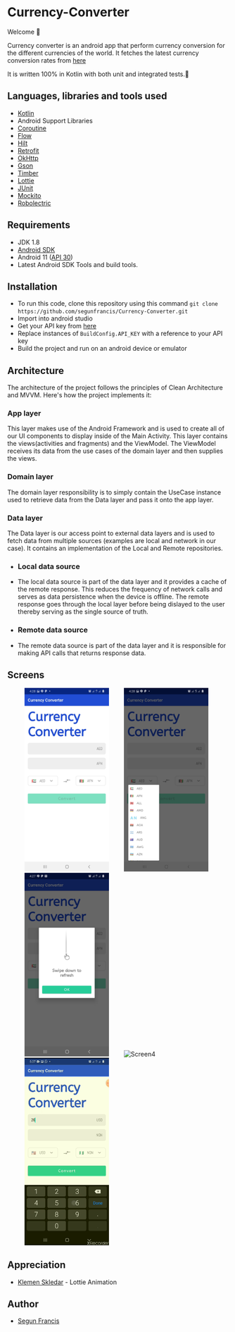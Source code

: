 # Currency-Converter

Welcome 👋 

Currency converter is an android app that perform currency conversion for the different currencies of the world. It fetches the latest currency conversion rates from [here](https://fixer.io)

It is written 100% in Kotlin with both unit and integrated tests.🙂

## Languages, libraries and tools used

* [Kotlin](https://kotlinlang.org/)
* Android Support Libraries
* [Coroutine](https://kotlinlang.org/docs/reference/coroutines-overview.html)
* [Flow](https://kotlinlang.org/docs/reference/coroutines/flow.html)
* [Hilt](https://developer.android.com/training/dependency-injection/hilt-android)
* [Retrofit](https://github.com/square/retrofit)
* [OkHttp](http://square.github.io/okhttp/)
* [Gson](https://github.com/google/gson)
* [Timber](https://github.com/JakeWharton/timber)
* [Lottie](https://github.com/airbnb/lottie-android)
* [JUnit](https://junit.org/junit4/)
* [Mockito](http://site.mockito.org/)
* [Robolectric](http://robolectric.org/)

## Requirements

* JDK 1.8
* [Android SDK](https://developer.android.com/studio/index.html)
* Android 11 ([API 30](https://developer.android.com/preview/api-overview.html))
* Latest Android SDK Tools and build tools.

## Installation

* To run this code, clone this repository using this command `git clone https://github.com/segunfrancis/Currency-Converter.git`
* Import into android studio
* Get your API key from [here](https://fixer.io)
* Replace instances of `BuildConfig.API_KEY` with a reference to your API key
* Build the project and run on an android device or emulator

## Architecture

The architecture of the project follows the principles of Clean Architecture and MVVM. Here's how the project implements it:

### App layer

This layer makes use of the Android Framework and is used to create all of our UI components to display inside of the Main Activity. This layer contains the views(activities and fragments) and the ViewModel. The ViewModel receives its data from the use cases of the domain layer and then supplies the views.

### Domain layer

The domain layer responsibility is to simply contain the UseCase instance used to retrieve data from the Data layer and pass it onto the app layer.

### Data layer

The Data layer is our access point to external data layers and is used to fetch data from multiple sources (examples are local and network in our case). It contains an implementation of the Local and Remote repositories.

 * ### Local data source

 * The local data source is part of the data layer and it provides a cache of the remote response. This reduces the frequency of network calls and serves as data persistence when the device is offline. The remote response goes through the local layer before being dislayed to the user thereby serving as the single source of truth.

 * ### Remote data source
 
 * The remote data source is part of the data layer and it is responsible for making API calls that returns response data.
 
 ## Screens

<ul>
  <img src="https://github.com/segunfrancis/Currency-Converter/blob/master/screens/Screenshot_20201129-042817_Currency%20Converter.jpg" width="40%" alt="Screen3" hspace="15">
  <img src="https://github.com/segunfrancis/Currency-Converter/blob/master/screens/Screenshot_20201129-042835_Currency%20Converter.jpg" width="40%" alt="Screen1" hspace="15">
  <img src="https://github.com/segunfrancis/Currency-Converter/blob/master/screens/Screenshot_20201129-042758_Currency%20Converter.jpg" width="40%" alt="Screen2" hspace="15">
  <img src="https://github.com/segunfrancis/Currency-Converter/blob/master/screens/Screenshot_20201129-050545_Currency%20Converter.jpg width="40%" alt="Screen4" hspace="15">
  <img src="https://github.com/segunfrancis/Currency-Converter/blob/master/screens/20201129_050959_edited_1.gif" width="40%" alt="Screen5" hspace="15">
</ul>

## Appreciation
* [Klemen Skledar](https://lottiefiles.com/36095-swipe-down) - Lottie Animation

## Author

* [Segun Francis](https://www.linkedin.com/in/segun-francis-302361a1)
